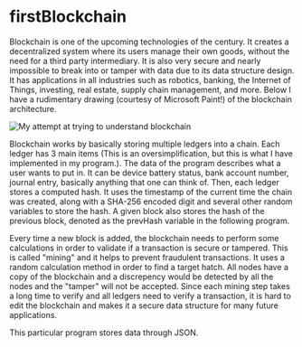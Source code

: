 # firstBlockchain

Blockchain is one of the upcoming technologies of the century. It creates a decentralized system where its users manage their own goods, without the need for a third party intermediary. It is also very secure and nearly impossible to break into or tamper with data due to its data structure design. It has applications in all industries such as robotics, banking, the Internet of Things, investing, real estate, supply chain management, and more. Below I have a rudimentary drawing (courtesy of Microsoft Paint!) of the blockchain architecture. 

![My attempt at trying to understand blockchain](https://i.imgur.com/iqIXN1z.png)

Blockchain works by basically storing multiple ledgers into a chain. Each ledger has 3 main items (This is an oversimplification, but this is what I have implemented in my program.). The data of the program describes what a user wants to put in. It can be device battery status, bank account number, journal entry, basically anything that one can think of. Then, each ledger stores a computed hash. It uses the timestamp of the current time the chain was created, along with a SHA-256 encoded digit and several other random variables to store the hash. A given block also stores the hash of the previous block, denoted as the prevHash variable in the following program. 

Every time a new block is added, the blockchain needs to perform some calculations in order to validate if a transaction is secure or tampered. This is called "mining" and it helps to prevent fraudulent transactions. It uses a random calculation method in order to find a target hatch. All nodes have a copy of the blockchain and a discrepency would be detected by all the nodes and the "tamper" will not be accepted. Since each mining step takes a long time to verify and all ledgers need to verify a transaction, it is hard to edit the blockchain and makes it a secure data structure for many future applications. 

This particular program stores data through JSON. 
